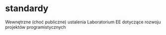 # standardy
Wewnętrzne (choć publiczne) ustalenia Laboratorium EE dotyczące rozwoju projektów programistycznych
